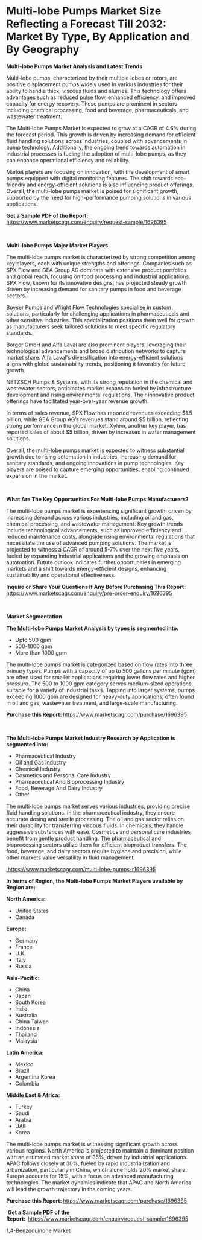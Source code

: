 <p><h1>Multi-lobe Pumps Market Size Reflecting a Forecast Till 2032: Market By Type, By Application and By Geography</h1></p><p><strong>Multi-lobe Pumps Market Analysis and Latest Trends</strong></p>
<p><p>Multi-lobe pumps, characterized by their multiple lobes or rotors, are positive displacement pumps widely used in various industries for their ability to handle thick, viscous fluids and slurries. This technology offers advantages such as reduced pulse flow, enhanced efficiency, and improved capacity for energy recovery. These pumps are prominent in sectors including chemical processing, food and beverage, pharmaceuticals, and wastewater treatment.</p><p>The Multi-lobe Pumps Market is expected to grow at a CAGR of 4.6% during the forecast period. This growth is driven by increasing demand for efficient fluid handling solutions across industries, coupled with advancements in pump technology. Additionally, the ongoing trend towards automation in industrial processes is fueling the adoption of multi-lobe pumps, as they can enhance operational efficiency and reliability.</p><p>Market players are focusing on innovation, with the development of smart pumps equipped with digital monitoring features. The shift towards eco-friendly and energy-efficient solutions is also influencing product offerings. Overall, the multi-lobe pumps market is poised for significant growth, supported by the need for high-performance pumping solutions in various applications.</p></p>
<p><strong>Get a Sample PDF of the Report:&nbsp;</strong> <a href="https://www.marketscagr.com/enquiry/request-sample/1696395?utm_campaign=2882&utm_medium=2&utm_source=Github&utm_content=ia&utm_term=27032025&utm_id=multi-lobe-pumps">https://www.marketscagr.com/enquiry/request-sample/1696395</a></p>
<p>&nbsp;</p>
<p><strong>Multi-lobe Pumps Major Market Players</strong></p>
<p><p>The multi-lobe pumps market is characterized by strong competition among key players, each with unique strengths and offerings. Companies such as SPX Flow and GEA Group AG dominate with extensive product portfolios and global reach, focusing on food processing and industrial applications. SPX Flow, known for its innovative designs, has projected steady growth driven by increasing demand for sanitary pumps in food and beverage sectors.</p><p>Boyser Pumps and Wright Flow Technologies specialize in custom solutions, particularly for challenging applications in pharmaceuticals and other sensitive industries. This specialization positions them well for growth as manufacturers seek tailored solutions to meet specific regulatory standards.</p><p>Borger GmbH and Alfa Laval are also prominent players, leveraging their technological advancements and broad distribution networks to capture market share. Alfa Laval's diversification into energy-efficient solutions aligns with global sustainability trends, positioning it favorably for future growth.</p><p>NETZSCH Pumps & Systems, with its strong reputation in the chemical and wastewater sectors, anticipates market expansion fueled by infrastructure development and rising environmental regulations. Their innovative product offerings have facilitated year-over-year revenue growth.</p><p>In terms of sales revenue, SPX Flow has reported revenues exceeding $1.5 billion, while GEA Group AG’s revenues stand around $5 billion, reflecting strong performance in the global market. Xylem, another key player, has reported sales of about $5 billion, driven by increases in water management solutions.</p><p>Overall, the multi-lobe pumps market is expected to witness substantial growth due to rising automation in industries, increasing demand for sanitary standards, and ongoing innovations in pump technologies. Key players are poised to capture emerging opportunities, enabling continued expansion in the market.</p></p>
<p>&nbsp;</p>
<p><strong>What Are The Key Opportunities For Multi-lobe Pumps Manufacturers?</strong></p>
<p><p>The multi-lobe pumps market is experiencing significant growth, driven by increasing demand across various industries, including oil and gas, chemical processing, and wastewater management. Key growth trends include technological advancements, such as improved efficiency and reduced maintenance costs, alongside rising environmental regulations that necessitate the use of advanced pumping solutions. The market is projected to witness a CAGR of around 5-7% over the next five years, fueled by expanding industrial applications and the growing emphasis on automation. Future outlook indicates further opportunities in emerging markets and a shift towards energy-efficient designs, enhancing sustainability and operational effectiveness.</p></p>
<p><strong>Inquire or Share Your Questions If Any Before Purchasing This Report:</strong> <a href="https://www.marketscagr.com/enquiry/pre-order-enquiry/1696395?utm_campaign=2882&utm_medium=2&utm_source=Github&utm_content=ia&utm_term=27032025&utm_id=multi-lobe-pumps">https://www.marketscagr.com/enquiry/pre-order-enquiry/1696395</a></p>
<p>&nbsp;</p>
<p><strong>Market Segmentation</strong></p>
<p><strong>The Multi-lobe Pumps Market Analysis by types is segmented into:</strong></p>
<p><ul><li>Upto 500 gpm</li><li>500-1000 gpm</li><li>More than 1000 gpm</li></ul></p>
<p><p>The multi-lobe pumps market is categorized based on flow rates into three primary types. Pumps with a capacity of up to 500 gallons per minute (gpm) are often used for smaller applications requiring lower flow rates and higher pressure. The 500 to 1000 gpm category serves medium-sized operations, suitable for a variety of industrial tasks. Tapping into larger systems, pumps exceeding 1000 gpm are designed for heavy-duty applications, often found in oil and gas, wastewater treatment, and large-scale manufacturing.</p></p>
<p><strong>Purchase this Report:&nbsp;</strong><a href="https://www.marketscagr.com/purchase/1696395?utm_campaign=2882&utm_medium=2&utm_source=Github&utm_content=ia&utm_term=27032025&utm_id=multi-lobe-pumps">https://www.marketscagr.com/purchase/1696395</a></p>
<p>&nbsp;</p>
<p><strong>The Multi-lobe Pumps Market Industry Research by Application is segmented into:</strong></p>
<p><ul><li>Pharmaceutical Industry</li><li>Oil and Gas Industry</li><li>Chemical Industry</li><li>Cosmetics and Personal Care Industry</li><li>Pharmaceutical And Bioprocessing Industry</li><li>Food, Beverage And Dairy Industry</li><li>Other</li></ul></p>
<p><p>The multi-lobe pumps market serves various industries, providing precise fluid handling solutions. In the pharmaceutical industry, they ensure accurate dosing and sterile processing. The oil and gas sector relies on their durability for transferring viscous fluids. In chemicals, they handle aggressive substances with ease. Cosmetics and personal care industries benefit from gentle product handling. The pharmaceutical and bioprocessing sectors utilize them for efficient bioproduct transfers. The food, beverage, and dairy sectors require hygiene and precision, while other markets value versatility in fluid management.</p></p>
<p><a href="https://www.marketscagr.com/multi-lobe-pumps-r1696395?utm_campaign=2882&utm_medium=2&utm_source=Github&utm_content=ia&utm_term=27032025&utm_id=multi-lobe-pumps">&nbsp;https://www.marketscagr.com/multi-lobe-pumps-r1696395</a></p>
<p><strong>In terms of Region, the Multi-lobe Pumps Market Players available by Region are:</strong></p>
<p>
    <p> <strong> North America: </strong>
        <ul>
            <li>United States</li>
            <li>Canada</li>
        </ul>
        </p> 
    <p> <strong> Europe: </strong>
        <ul>
            <li>Germany</li>
            <li>France</li>
            <li>U.K.</li>
            <li>Italy</li>
            <li>Russia</li>
        </ul>
        </p> 
    <p> <strong> Asia-Pacific: </strong>
        <ul>
            <li>China</li>
            <li>Japan</li>
            <li>South Korea</li>
            <li>India</li>
            <li>Australia</li>
            <li>China Taiwan</li>
            <li>Indonesia</li>
            <li>Thailand</li>
            <li>Malaysia</li>
        </ul>
        </p> 
    <p> <strong> Latin America: </strong>
        <ul>
            <li>Mexico</li>
            <li>Brazil</li>
            <li>Argentina Korea</li>
            <li>Colombia</li>
        </ul>
        </p> 
    <p> <strong> Middle East & Africa: </strong>
        <ul>
            <li>Turkey</li>
            <li>Saudi</li>
            <li>Arabia</li>
            <li>UAE</li>
            <li>Korea</li>
        </ul>
    </p>
    </p>
<p><p>The multi-lobe pumps market is witnessing significant growth across various regions. North America is projected to maintain a dominant position with an estimated market share of 35%, driven by industrial applications. APAC follows closely at 30%, fueled by rapid industrialization and urbanization, particularly in China, which alone holds 20% market share. Europe accounts for 15%, with a focus on advanced manufacturing technologies. The market dynamics indicate that APAC and North America will lead the growth trajectory in the coming years.</p></p>
<p><strong>Purchase this Report: </strong><a href="https://www.marketscagr.com/purchase/1696395?utm_campaign=2882&utm_medium=2&utm_source=Github&utm_content=ia&utm_term=27032025&utm_id=multi-lobe-pumps">https://www.marketscagr.com/purchase/1696395</a></p>
<p>&nbsp;<strong>Get a Sample PDF of the Report:&nbsp;&nbsp;</strong><a href="https://www.marketscagr.com/enquiry/request-sample/1696395?utm_campaign=2882&utm_medium=2&utm_source=Github&utm_content=ia&utm_term=27032025&utm_id=multi-lobe-pumps">https://www.marketscagr.com/enquiry/request-sample/1696395</a></p>
<p><strong></strong></p>
<p><p><a href="https://github.com/chaturberville8181/Market-Research-Report-List-1/blob/main/14-benzoquinone-market.md?utm_campaign=2882&utm_medium=2&utm_source=Github&utm_content=ia&utm_term=27032025&utm_id=multi-lobe-pumps">1,4-Benzoquinone Market</a></p></p>